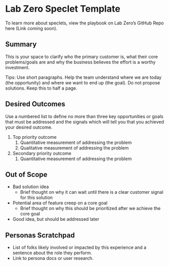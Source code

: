 # Lab Zero Speclet Template
To learn more about speclets, view the playbook on Lab Zero’s GitHub Repo here (Link coming soon).

## Summary
This is your space to clarify who the primary customer is, what their core problems/goals are and why the business believes the effort is a worthy investment. 

Tips: Use short paragraphs. Help the team understand where we are today (the opportunity) and where we want to end up (the goal). Do not propose solutions. Keep this to half a page.

## Desired Outcomes
Use a numbered list to define no more than three key opportunities or goals that must be addressed and the signals which will tell you that you achieved your desired outcome.

1. Top priority outcome
   1. Quantitative measurement of addressing the problem
   1. Qualitative measurement of addressing the problem
1. Secondary priority outcome
   1. Quantitative measurement of addressing the problem

## Out of Scope
* Bad solution idea
   * Brief thought on why it can wait until there is a clear customer signal for this solution
* Potential area of feature creep on a core goal
   * Brief thought on why this should be prioritized after we achieve the core goal
* Good idea, but should be addressed later

## Personas Scratchpad
* List of folks likely involved or impacted by this experience and a sentence about the role they perform. 
* Link to persona docs or user research.
